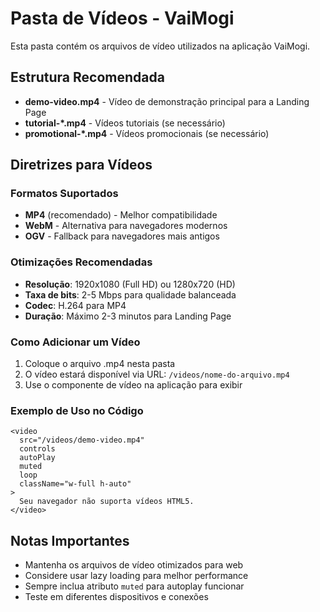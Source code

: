 # Pasta de Vídeos - VaiMogi

Esta pasta contém os arquivos de vídeo utilizados na aplicação VaiMogi.

## Estrutura Recomendada

- **demo-video.mp4** - Vídeo de demonstração principal para a Landing Page
- **tutorial-*.mp4** - Vídeos tutoriais (se necessário)
- **promotional-*.mp4** - Vídeos promocionais (se necessário)

## Diretrizes para Vídeos

### Formatos Suportados
- **MP4** (recomendado) - Melhor compatibilidade
- **WebM** - Alternativa para navegadores modernos
- **OGV** - Fallback para navegadores mais antigos

### Otimizações Recomendadas
- **Resolução**: 1920x1080 (Full HD) ou 1280x720 (HD)
- **Taxa de bits**: 2-5 Mbps para qualidade balanceada
- **Codec**: H.264 para MP4
- **Duração**: Máximo 2-3 minutos para Landing Page

### Como Adicionar um Vídeo

1. Coloque o arquivo .mp4 nesta pasta
2. O vídeo estará disponível via URL: `/videos/nome-do-arquivo.mp4`
3. Use o componente de vídeo na aplicação para exibir

### Exemplo de Uso no Código

```tsx
<video 
  src="/videos/demo-video.mp4" 
  controls 
  autoPlay 
  muted 
  loop
  className="w-full h-auto"
>
  Seu navegador não suporta vídeos HTML5.
</video>
```

## Notas Importantes

- Mantenha os arquivos de vídeo otimizados para web
- Considere usar lazy loading para melhor performance
- Sempre inclua atributo `muted` para autoplay funcionar
- Teste em diferentes dispositivos e conexões